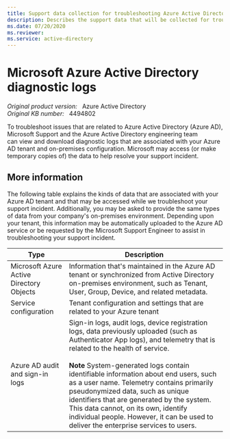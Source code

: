```yaml
---
title: Support data collection for troubleshooting Azure Active Directory issues
description: Describes the support data that will be collected for troubleshooting your support incidents related to Azure Active Directory (Azure AD).
ms.date: 07/20/2020
ms.reviewer: 
ms.service: active-directory
---
```

# Microsoft Azure Active Directory diagnostic logs

_Original product version:_ &nbsp; Azure Active Directory  
_Original KB number:_ &nbsp; 4494802

To troubleshoot issues that are related to Azure Active Directory (Azure AD), Microsoft Support and the Azure Active Directory engineering team can view and download diagnostic logs that are associated with your Azure AD tenant and on-premises configuration. Microsoft may access (or make temporary copies of) the data to help resolve your support incident.

## More information

The following table explains the kinds of data that are associated with your Azure AD tenant and that may be accessed while we troubleshoot your support incident. Additionally, you may be asked to provide the same types of data from your company's on-premises environment. Depending upon your tenant, this information may be automatically uploaded to the Azure AD service or be requested by the Microsoft Support Engineer to assist in troubleshooting your support incident.

| **Type**| **Description** |
|---|---|
|Microsoft Azure Active Directory Objects|Information that's maintained in the Azure AD tenant or synchronized from Active Directory on-premises environment, such as Tenant, User, Group, Device, and related metadata.|
|Service configuration|Tenant configuration and settings that are related to your Azure tenant|
|Azure AD audit and sign-in logs|Sign-in logs, audit logs, device registration logs, data previously uploaded (such as Authenticator App logs), and telemetry that is related to the health of service. <br/><br/> **Note** System-generated logs contain identifiable information about end users, such as a user name. Telemetry contains primarily pseudonymized data, such as unique identifiers that are generated by the system. This data cannot, on its own, identify individual people. However, it can be used to deliver the enterprise services to users. |
  